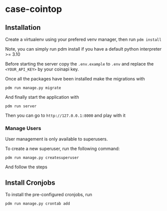 # case-cointop

## Installation

Create a virtualenv using your prefered venv manager, then run `pdm install`

Note, you can simply run pdm install if you have a default python interpreter >= 3.10

Before starting the server copy the `.env.example` to `.env` and replace the
`<YOUR_API_KEY>` by your coinapi key.

Once all the packages have been installed make the migrations with

```shell
pdm run manage.py migrate
```

And finally start the application with

```shell
pdm run server
```

Then you can go to `http://127.0.0.1:8000` and play with it

### Manage Users

User management is only available to superusers.

To create a new superuser, run the following command:

```shell
pdm run manage.py createsuperuser
```

And follow the steps


## Install Cronjobs

To install the pre-configured cronjobs, run
```shell
pdm run manage.py crontab add
```
